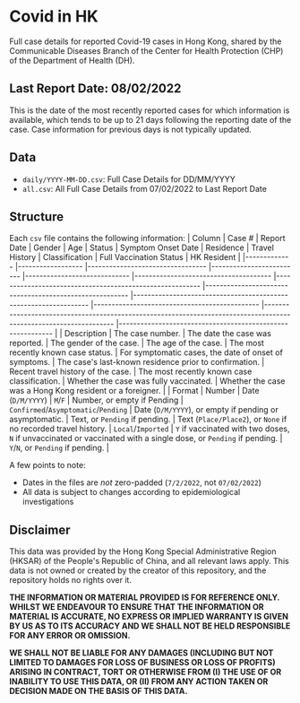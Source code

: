 # Covid in HK
Full case details for reported Covid-19 cases in Hong Kong, shared by the Communicable Diseases Branch of the Center for Health Protection (CHP) of the Department of Health (DH).

## Last Report Date: 08/02/2022
This is the date of the most recently reported cases for which information is available, which tends to be up to 21 days following the reporting date of the case. Case information for previous days is not typically updated.

## Data

- `daily/YYYY-MM-DD.csv`: Full Case Details for DD/MM/YYYY
- `all.csv`: All Full Case Details from 07/02/2022 to Last Report Date

## Structure

Each `csv` file contains the following information:
| Column      	| Case #           	| Report Date                     	| Gender                  	| Age                         	| Status                               	| Symptom Onset Date                                      	| Residence                                              	| Travel History                                                  	| Classification                               	| Full Vaccination Status                                                                                          	| HK Resident                                               	|
|-------------	|------------------	|---------------------------------	|-------------------------	|-----------------------------	|--------------------------------------	|---------------------------------------------------------	|--------------------------------------------------------	|-----------------------------------------------------------------	|----------------------------------------------	|------------------------------------------------------------------------------------------------------------------	|-----------------------------------------------------------	|
| Description 	| The case number. 	| The date the case was reported. 	| The gender of the case. 	| The age of the case.        	| The most recently known case status. 	| For symptomatic cases, the date of onset of symptoms.   	| The case's last-known residence prior to confirmation. 	| Recent travel history of the case.                              	| The most recently known case classification. 	| Whether the case was fully vaccinated.                                                                           	| Whether the case was a Hong Kong resident or a foreigner. 	|
| Format      	| Number           	| Date (`D/M/YYYY`)               	| `M`/`F`                 	| Number, or empty if Pending 	| `Confirmed`/`Asymptomatic`/`Pending` 	| Date (`D/M/YYYY`), or empty if pending or asymptomatic. 	| Text, or `Pending` if pending.                         	| Text (`Place/Place2`), or `None` if no recorded travel history. 	| `Local`/`Imported`                           	| `Y` if vaccinated with two doses, `N` if unvaccinated or vaccinated with a single dose, or `Pending` if pending. 	| `Y`/`N`, or `Pending` if pending.                         	|

A few points to note:
- Dates in the files are _not_ zero-padded (`7/2/2022`, not `07/02/2022`)
- All data is subject to changes according to epidemiological investigations

## Disclaimer

This data was provided by the Hong Kong Special Administrative Region (HKSAR) of the People's Republic of China, and all relevant laws apply. This data is not owned or created by the creator of this repository, and the repository holds no rights over it.

**THE INFORMATION OR MATERIAL PROVIDED IS FOR REFERENCE ONLY. WHILST WE ENDEAVOUR TO ENSURE THAT THE INFORMATION OR MATERIAL IS ACCURATE, NO EXPRESS OR IMPLIED WARRANTY IS GIVEN BY US AS TO ITS ACCURACY AND WE SHALL NOT BE HELD RESPONSIBLE FOR ANY ERROR OR OMISSION.**

**WE SHALL NOT BE LIABLE FOR ANY DAMAGES (INCLUDING BUT NOT LIMITED TO DAMAGES FOR LOSS OF BUSINESS OR LOSS OF PROFITS) ARISING IN CONTRACT, TORT OR OTHERWISE FROM (I) THE USE OF OR INABILITY TO USE THIS DATA, OR (II) FROM ANY ACTION TAKEN OR DECISION MADE ON THE BASIS OF THIS DATA.**
